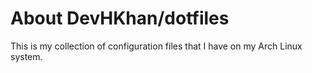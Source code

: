 
# About DevHKhan/dotfiles

This is my collection of configuration files that I have on my Arch Linux system.
